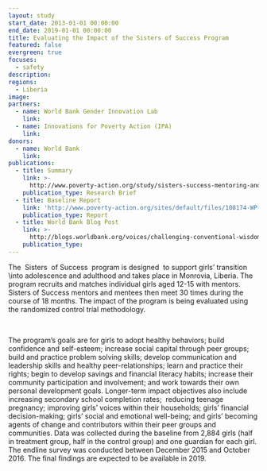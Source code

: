 ```yaml
---
layout: study
start_date: 2013-01-01 00:00:00
end_date: 2019-01-01 00:00:00
title: Evaluating the Impact of the Sisters of Success Program
featured: false
evergreen: true
focuses:
  - safety
description:
regions:
  - Liberia
image:
partners:
  - name: World Bank Gender Innovation Lab
    link:
  - name: Innovations for Poverty Action (IPA)
    link:
donors:
  - name: World Bank
    link:
publications:
  - title: Summary
    link: >-
      http://www.poverty-action.org/study/sisters-success-mentoring-and-girls%E2%80%99-groups-liberia
    publication_type: Research Brief
  - title: Baseline Report
    link: 'http://www.poverty-action.org/sites/default/files/108174-WP-PUBLIC.pdf'
    publication_type: Report
  - title: World Bank Blog Post
    link: >-
      http://blogs.worldbank.org/voices/challenging-conventional-wisdom-about-girl-s-schooling
    publication_type:
---
```


The&nbsp; Sisters&nbsp; of Success&nbsp; program is designed&nbsp; to support girls’ transition&nbsp; \\into adolescence and adulthood and takes place in Monrovia, Liberia. The program recruits and matches individual girls aged 12-15 with mentors.&nbsp; Sisters of Success mentors and mentees then meet 30 times during the course of 18 months. The impact of the program is being evaluated using the randomized control trial methodology.

&nbsp;

The program’s goals are for girls to adopt healthy behaviors; build confidence and self-esteem; increase social capital through peer groups; build and practice problem solving skills; develop communication and leadership skills and healthy peer-relationships; learn and practice their rights; begin to develop savings and financial literacy habits; increase their community participation and involvement; and work towards their own personal development goals. Longer-term impact objectives also include increasing secondary school completion rates;&nbsp; reducing teenage pregnancy; improving girls’ voices within their households; girls’ financial decision-making; girls’ social and emotional well-being; and girls’ becoming agents of change and contributors within their peer groups and communities. Data was collected during the baseline from 2,884 girls (half in treatment group, half in the control group) and one guardian for each girl. The endline survey was conducted between December 2015 and October 2016. The final findings are expected to be available in 2019.

&nbsp;